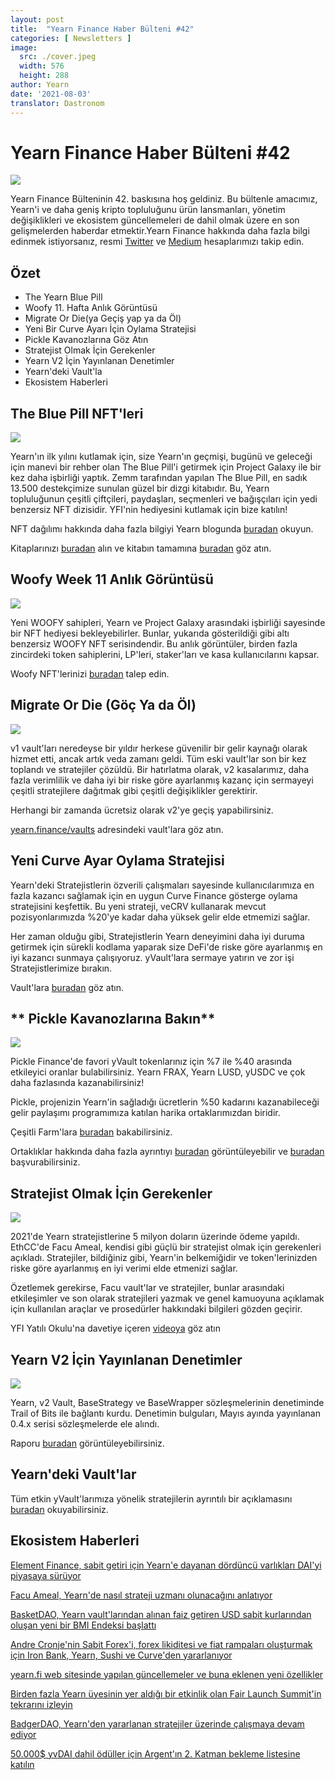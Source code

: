 ```yaml
---
layout: post
title:  "Yearn Finance Haber Bülteni #42"
categories: [ Newsletters ]
image:
  src: ./cover.jpeg
  width: 576
  height: 288
author: Yearn
date: '2021-08-03'
translator: Dastronom
---
```


# Yearn Finance Haber Bülteni #42

![](/_posts/_newsletters/Yearn-Finance-Newsletter-42/cover.jpeg?w=880&h=440)

Yearn Finance Bülteninin 42. baskısına hoş geldiniz. Bu bültenle amacımız, Yearn'i ve daha geniş kripto topluluğunu ürün lansmanları, yönetim değişiklikleri ve ekosistem güncellemeleri de dahil olmak üzere en son gelişmelerden haberdar etmektir.Yearn Finance hakkında daha fazla bilgi edinmek istiyorsanız, resmi [Twitter](https://twitter.com/iearnfinance) ve [Medium](https://medium.com/iearn) hesaplarımızı takip edin.

## **Özet**

- The Yearn Blue Pill
- Woofy 11. Hafta Anlık Görüntüsü
- Migrate Or Die(ya Geçiş yap ya da Öl)
- Yeni Bir Curve Ayarı İçin Oylama Stratejisi
- Pickle Kavanozlarına Göz Atın
- Stratejist Olmak İçin Gerekenler
- Yearn V2 İçin Yayınlanan Denetimler
- Yearn'deki Vault'la
- Ekosistem Haberleri

## **The Blue Pill NFT'leri**

![](/_posts/_newsletters/Yearn-Finance-Newsletter-42/image2.jpg?w=1456&h=819)

Yearn'ın ilk yılını kutlamak için, size Yearn'ın geçmişi, bugünü ve geleceği için manevi bir rehber olan The Blue Pill'i getirmek için Project Galaxy ile bir kez daha işbirliği yaptık. Zemm tarafından yapılan The Blue Pill, en sadık 13.500 destekçimize sunulan güzel bir dizgi kitabıdır. Bu, Yearn topluluğunun çeşitli çiftçileri, paydaşları, seçmenleri ve bağışçıları için yedi benzersiz NFT dizisidir. YFI'nin hediyesini kutlamak için bize katılın!

NFT dağılımı hakkında daha fazla bilgiyi Yearn blogunda [buradan](https://medium.com/iearn/the-blue-pill-ca44ed01f16f) okuyun.

Kitaplarınızı [buradan](https://galaxy.eco/yearn) alın ve kitabın tamamına [buradan](https://thebluepill.eth.link/) göz atın.

## **Woofy Week 11 Anlık Görüntüsü**

![](/_posts/_newsletters/Yearn-Finance-Newsletter-42/image3.jpg?w=1333&h=1600)

Yeni WOOFY sahipleri, Yearn ve Project Galaxy arasındaki işbirliği sayesinde bir NFT hediyesi bekleyebilirler. Bunlar, yukarıda gösterildiği gibi altı benzersiz WOOFY NFT serisindendir. Bu anlık görüntüler, birden fazla zincirdeki token sahiplerini, LP'leri, staker'ları ve kasa kullanıcılarını kapsar.

Woofy NFT'lerinizi [buradan](https://galaxy.eco/yearn) talep edin.

## **Migrate Or Die (Göç Ya da Öl)**

![](/_posts/_newsletters/Yearn-Finance-Newsletter-42/image4.jpg?w=1456&h=728)

v1 vault'ları neredeyse bir yıldır herkese güvenilir bir gelir kaynağı olarak hizmet etti, ancak artık veda zamanı geldi. Tüm eski vault'lar son bir kez toplandı ve stratejiler çözüldü. Bir hatırlatma olarak, v2 kasalarımız, daha fazla verimlilik ve daha iyi bir riske göre ayarlanmış kazanç için sermayeyi çeşitli stratejilere dağıtmak gibi çeşitli değişiklikler gerektirir.

Herhangi bir zamanda ücretsiz olarak v2'ye geçiş yapabilirsiniz.

[yearn.finance/vaults](https://yearn.finance/vaults) adresindeki vault'lara göz atın.

## **Yeni Curve Ayar Oylama Stratejisi**

Yearn'deki Stratejistlerin özverili çalışmaları sayesinde kullanıcılarımıza en fazla kazancı sağlamak için en uygun Curve Finance gösterge oylama stratejisini keşfettik. Bu yeni strateji, veCRV kullanarak mevcut pozisyonlarımızda %20'ye kadar daha yüksek gelir elde etmemizi sağlar.

Her zaman olduğu gibi, Stratejistlerin Yearn deneyimini daha iyi duruma getirmek için sürekli kodlama yaparak size DeFi'de riske göre ayarlanmış en iyi kazancı sunmaya çalışıyoruz. yVault'lara sermaye yatırın ve zor işi Stratejistlerimize bırakın.

Vault'lara [buradan](https://yearn.finance/vaults) göz atın.

## ** Pickle Kavanozlarına Bakın**

![](/_posts/_newsletters/Yearn-Finance-Newsletter-42/image5.jpg?w=1081&h=565)

Pickle Finance'de favori yVault tokenlarınız için %7 ile %40 arasında etkileyici oranlar bulabilirsiniz. Yearn FRAX, Yearn LUSD, yUSDC ve çok daha fazlasında kazanabilirsiniz!

Pickle, projenizin Yearn'in sağladığı ücretlerin %50 kadarını kazanabileceği gelir paylaşımı programımıza katılan harika ortaklarımızdan biridir.

Çeşitli Farm'lara [buradan](https://app.pickle.finance/farms) bakabilirsiniz.

Ortaklıklar hakkında daha fazla ayrıntıyı [buradan](https://twitter.com/iearnfinance/status/1367508483952771075) görüntüleyebilir ve [buradan](https://yearnfinance.typeform.com/to/uP7xOJUN) başvurabilirsiniz.

## **Stratejist Olmak İçin Gerekenler**

![](/_posts/_newsletters/Yearn-Finance-Newsletter-42/image6.jpg?w=1366&h=496)

2021'de Yearn stratejistlerine 5 milyon doların üzerinde ödeme yapıldı. EthCC'de Facu Ameal, kendisi gibi güçlü bir stratejist olmak için gerekenleri açıkladı. Stratejiler, bildiğiniz gibi, Yearn'in belkemiğidir ve token'lerinizden riske göre ayarlanmış en iyi verimi elde etmenizi sağlar.

Özetlemek gerekirse, Facu vault'lar ve stratejiler, bunlar arasındaki etkileşimler ve son olarak stratejileri yazmak ve genel kamuoyuna açıklamak için kullanılan araçlar ve prosedürler hakkındaki bilgileri gözden geçirir.

YFI Yatılı Okulu'na davetiye içeren [videoya](https://www.youtube.com/watch?v=NVR3teJw0Y0) göz atın

## **Yearn V2 İçin Yayınlanan Denetimler**

![](/_posts/_newsletters/Yearn-Finance-Newsletter-42/image7.jpg?w=900&h=450)

Yearn, v2 Vault, BaseStrategy ve BaseWrapper sözleşmelerinin denetiminde Trail of Bits ile bağlantı kurdu. Denetimin bulguları, Mayıs ayında yayınlanan 0.4.x serisi sözleşmelerde ele alındı.

Raporu [buradan](https://github.com/trailofbits/publications/blob/master/reviews/YearnV2Vaults.pdf) görüntüleyebilirsiniz.

## **Yearn'deki Vault'lar**

Tüm etkin yVault'larımıza yönelik stratejilerin ayrıntılı bir açıklamasını [buradan](https://medium.com/yearn-state-of-the-vaults/the-vaults-at-yearn-9237905ffed3) okuyabilirsiniz.

## **Ekosistem Haberleri**

[Element Finance, sabit getiri için Yearn'e dayanan dördüncü varlıkları DAI'yi piyasaya sürüyor](https://twitter.com/element_fi/status/1417880198033387526)

[Facu Ameal, Yearn'de nasıl strateji uzmanı olunacağını anlatıyor](https://youtu.be/NVR3teJw0Y0)

[BasketDAO, Yearn vault'larından alınan faiz getiren USD sabit kurlarından oluşan yeni bir BMI Endeksi başlattı](https://twitter.com/BasketDAOOrg/status/1415505266221535237)

[Andre Cronje'nin Sabit Forex'i, forex likiditesi ve fiat rampaları oluşturmak için Iron Bank, Yearn, Sushi ve Curve'den yararlanıyor](https://andrecronje.medium.com/fair-launches-decentralized-collaboration-and-fixed-forex-ab327a2e4fc4 )

[yearn.fi web sitesinde yapılan güncellemeler ve buna eklenen yeni özellikler](https://twitter.com/dudesahn/status/1417898521685078016)

[Birden fazla Yearn üyesinin yer aldığı bir etkinlik olan Fair Launch Summit'in tekrarını izleyin](https://youtu.be/1KqxvJnNRWg)

[BadgerDAO, Yearn'den yararlanan stratejiler üzerinde çalışmaya devam ediyor](https://twitter.com/BadgerDAO/status/1420468295388520449)

[50.000$ yvDAI dahil ödüller için Argent'ın 2. Katman bekleme listesine katılın](https://twitter.com/argentHQ/status/1422262937423597571)